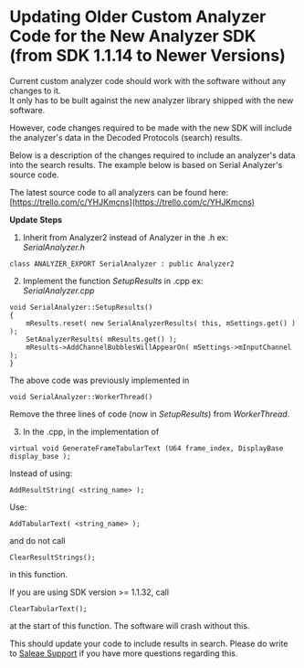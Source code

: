 # Updating Older Custom Analyzer Code for the New Analyzer SDK \(from SDK 1.1.14 to Newer Versions\)

Current custom analyzer code should work with the software without any changes to it.  
It only has to be built against the new analyzer library shipped with the new software.

However, code changes required to be made with the new SDK will include the analyzer's data in the Decoded Protocols \(search\) results.

Below is a description of the changes required to include an analyzer's data into the search results. The example below is based on Serial Analyzer's source code.

The latest source code to all analyzers can be found here: [https://trello.com/c/YHJKmcns](https://trello.com/c/YHJKmcns)

**Update Steps**

1. Inherit from Analyzer2 instead of Analyzer in the .h ex:  
_SerialAnalyzer.h_

```text
class ANALYZER_EXPORT SerialAnalyzer : public Analyzer2
```

2. Implement the function _SetupResults_ in .cpp ex:  
_SerialAnalyzer.cpp_

```text
void SerialAnalyzer::SetupResults()   
{   
    mResults.reset( new SerialAnalyzerResults( this, mSettings.get() ) );   
    SetAnalyzerResults( mResults.get() );   
    mResults->AddChannelBubblesWillAppearOn( mSettings->mInputChannel );   
}
```

The above code was previously implemented in

```text
void SerialAnalyzer::WorkerThread()
```

Remove the three lines of code \(now in _SetupResults_\) from _WorkerThread_.

3. In the .cpp, in the implementation of

```text
virtual void GenerateFrameTabularText (U64 frame_index, DisplayBase display_base );
```

Instead of using:

```text
AddResultString( <string_name> );
```

Use:

```text
AddTabularText( <string_name> );
```

and do not call

```text
ClearResultStrings(); 
```

in this function.

If you are using SDK version &gt;= 1.1.32, call

```text
ClearTabularText();
```

at the start of this function. The software will crash without this.

This should update your code to include results in search. Please do write to [Saleae Support](https://support.saleae.com/hc/en-us/requests/new) if you have more questions regarding this.

